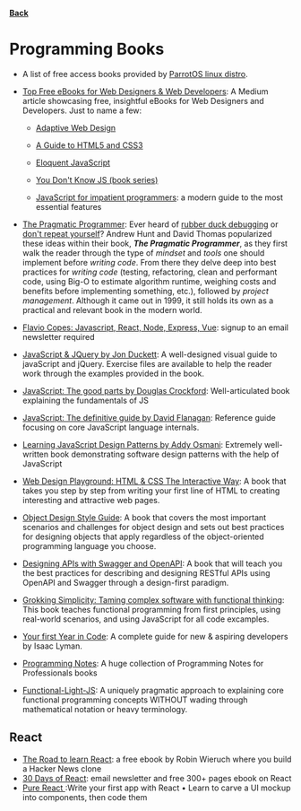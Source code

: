 **[Back](/README.md/)**
# Programming Books

- A list of free access books provided by [ParrotOS linux distro](https://archive.parrotsec.org/parrot/misc/openbooks/programming/).

- [Top Free eBooks for Web Designers & Web Developers](https://medium.com/web-development-zone/top-free-ebooks-for-web-designers-web-developers-f8c6a70465ad): A Medium article showcasing free, insightful eBooks for Web Designers and Developers. Just to name a few:

  - [Adaptive Web Design](https://adaptivewebdesign.info/1st-edition/)

  - [A Guide to HTML5 and CSS3](https://html5hive.org/free-ebook-a-guide-to-html5-and-css3/)

  - [Eloquent JavaScript](http://eloquentjavascript.net/)

  - [You Don't Know JS (book series)](https://github.com/getify/You-Dont-Know-JS#you-dont-know-js-book-series)

  - [JavaScript for impatient programmers](http://exploringjs.com/impatient-js/index.html): a modern guide to the most essential features

- [The Pragmatic Programmer](https://www.amazon.com/Pragmatic-Programmer-Journeyman-Master-ebook-dp-B003GCTQAE/dp/B003GCTQAE/ref=mt_kindle?_encoding=UTF8&me=&qid=): Ever heard of [rubber duck debugging](https://en.wikipedia.org/wiki/Rubber_duck_debugging) or [don't repeat yourself](https://en.wikipedia.org/wiki/Don%27t_repeat_yourself)? Andrew Hunt and David Thomas popularized these ideas within their book, **_The Pragmatic Programmer_**, as they first walk the reader through the type of _mindset_ and _tools_ one should implement before _writing code_. From there they delve deep into best practices for _writing code_ (testing, refactoring, clean and performant code, using Big-O to estimate algorithm runtime, weighing costs and benefits before implementing something, etc.), followed by _project management_. Although it came out in 1999, it still holds its own as a practical and relevant book in the modern world.

- [Flavio Copes: Javascript, React, Node, Express, Vue](https://flaviocopes.com/page/ebooks/): signup to an email newsletter required

- [JavaScript & JQuery by Jon Duckett](http://www.javascriptbook.com): A well-designed visual guide to javaScript and jQuery. Exercise files are available to help the reader work through the examples provided in the book.

- [JavaScript: The good parts by Douglas Crockford](https://www.amazon.com/JavaScript-Good-Parts-Douglas-Crockford/dp/0596517742): Well-articulated book explaining the fundamentals of JS

- [JavaScript: The definitive guide by David Flanagan](https://www.amazon.com/JavaScript-Definitive-Guide-Activate-Guides-ebook/dp/B004XQX4K0/): Reference guide focusing on core JavaScript language internals.

- [Learning JavaScript Design Patterns by Addy Osmani](https://addyosmani.com/resources/essentialjsdesignpatterns/book/): Extremely well-written book demonstrating software design patterns with the help of JavaScript

- [Web Design Playground: HTML & CSS The Interactive Way](https://www.manning.com/books/web-design-playground/): A book that takes you step by step from writing your first line of HTML to creating interesting and attractive web pages.

- [Object Design Style Guide](https://www.manning.com/books/object-design-style-guide/): A book that covers the most important scenarios and challenges for object design and sets out best practices for designing objects that apply regardless of the object-oriented programming language you choose.
- [Designing APIs with Swagger and OpenAPI](https://www.manning.com/books/designing-apis-with-swagger-and-openapi/): A book that will teach you the best practices for describing and designing RESTful APIs using OpenAPI and Swagger through a design-first paradigm.

- [Grokking Simplicity: Taming complex software with functional thinking](https://www.manning.com/books/grokking-simplicity): This book teaches functional programming from first principles, using real-world scenarios, and using JavaScript for all code excamples.

- [Your first Year in Code](https://leanpub.com/firstyearincode): A complete guide for new & aspiring developers by Isaac Lyman.

- [Programming Notes](https://books.goalkicker.com/): A huge collection of Programming Notes for Professionals books

- [Functional-Light-JS](https://github.com/getify/Functional-Light-JS): A uniquely pragmatic approach to explaining core functional programming concepts WITHOUT wading through mathematical notation or heavy terminology.

## React

- [The Road to learn React](https://leanpub.com/the-road-to-learn-react): a free ebook by Robin Wieruch where you build a Hacker News clone
- [30 Days of React](https://www.fullstackreact.com/30-days-of-react/): email newsletter and free 300+ pages ebook on React
- [Pure React ](https://s3.amazonaws.com/daveceddia.com/Pure+React+-+sample+chapters.pdf):Write your first app with React
  • Learn to carve a UI mockup into components, then code them
